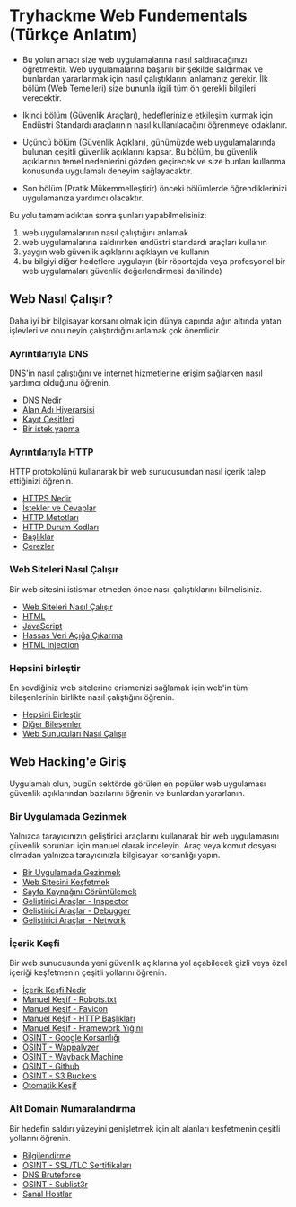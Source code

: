 # Tryhackme Web Fundementals (Türkçe Anlatım)
- Bu yolun amacı size web uygulamalarına nasıl saldıracağınızı öğretmektir. Web uygulamalarına başarılı bir şekilde saldırmak ve bunlardan yararlanmak için nasıl çalıştıklarını anlamanız gerekir. İlk bölüm (Web Temelleri) size bununla ilgili tüm ön gerekli bilgileri verecektir.

- İkinci bölüm (Güvenlik Araçları), hedeflerinizle etkileşim kurmak için Endüstri Standardı araçlarının nasıl kullanılacağını öğrenmeye odaklanır.

- Üçüncü bölüm (Güvenlik Açıkları), günümüzde web uygulamalarında bulunan çeşitli güvenlik açıklarını kapsar. Bu bölüm, bu güvenlik açıklarının temel nedenlerini gözden geçirecek ve size bunları kullanma konusunda uygulamalı deneyim sağlayacaktır.

- Son bölüm (Pratik Mükemmelleştirir) önceki bölümlerde öğrendiklerinizi uygulamanıza yardımcı olacaktır.

Bu yolu tamamladıktan sonra şunları yapabilmelisiniz:

1. web uygulamalarının nasıl çalıştığını anlamak
2. web uygulamalarına saldırırken endüstri standardı araçları kullanın
3. yaygın web güvenlik açıklarını açıklayın ve kullanın
4. bu bilgiyi diğer hedeflere uygulayın (bir röportajda veya profesyonel bir web uygulamaları güvenlik değerlendirmesi dahilinde)
## Web Nasıl Çalışır?
Daha iyi bir bilgisayar korsanı olmak için dünya çapında ağın altında yatan işlevleri ve onu neyin çalıştırdığını anlamak çok önemlidir.
### Ayrıntılarıyla DNS
DNS'in nasıl çalıştığını ve internet hizmetlerine erişim sağlarken nasıl yardımcı olduğunu öğrenin.
- [DNS Nedir](What_is_the_DNS.md)
- [Alan Adı Hiyerarşisi](Domain_Hierarchy.md)
- [Kayıt Çeşitleri](Record_Types.md)
- [Bir istek yapma](Making_A_Request.md)
### Ayrıntılarıyla HTTP
HTTP protokolünü kullanarak bir web sunucusundan nasıl içerik talep ettiğinizi öğrenin.
- [HTTPS Nedir](What_is_the_HTTP(S).md)
- [İstekler ve Cevaplar](Request_and_Responses.md)
- [HTTP Metotları](HTTP_Methods.md)
- [HTTP Durum Kodları](HTTP_Status_Codes.md)
- [Başlıklar](Headers.md)
- [Çerezler](Cookies.md)
### Web Siteleri Nasıl Çalışır
Bir web sitesini istismar etmeden önce nasıl çalıştıklarını bilmelisiniz.
- [Web Siteleri Nasıl Çalışır](How_Websites_Work.md)
- [HTML](HTML.md)
- [JavaScript](JavaScript.md)
- [Hassas Veri Açığa Çıkarma](Sensitive_Data_Exposure.md)
- [HTML Injection](HTML_Injection.md)
### Hepsini birleştir
En sevdiğiniz web sitelerine erişmenizi sağlamak için web'in tüm bileşenlerinin birlikte nasıl çalıştığını öğrenin.
- [Hepsini Birleştir](Putting_It_All_Together.md)
- [Diğer Bileşenler](Other_Components.md)
- [Web Sunucuları Nasıl Çalışır](How_Web_Servers_Work.md)

## Web Hacking'e Giriş
Uygulamalı olun, bugün sektörde görülen en popüler web uygulaması güvenlik açıklarından bazılarını öğrenin ve bunlardan yararlanın.
### Bir Uygulamada Gezinmek
Yalnızca tarayıcınızın geliştirici araçlarını kullanarak bir web uygulamasını güvenlik sorunları için manuel olarak inceleyin. Araç veya komut dosyası olmadan yalnızca tarayıcınızla bilgisayar korsanlığı yapın.
- [Bir Uygulamada Gezinmek](Walkin_An_Application.md)
- [Web Sitesini Keşfetmek](Exploring_The_Website.md)
- [Sayfa Kaynağını Görüntülemek](Viewing_The_Page_Source.md)
- [Geliştirici Araçlar - Inspector](Developer_Tools-Inspector.md)
- [Geliştirici Araçlar - Debugger](Developer_Tools-Debugger.md)
- [Geliştirici Araçlar - Network](Developer_Tools-Network.md)
### İçerik Keşfi
Bir web sunucusunda yeni güvenlik açıklarına yol açabilecek gizli veya özel içeriği keşfetmenin çeşitli yollarını öğrenin.
- [İçerik Keşfi Nedir](What_Is_Content_Discovery.md)
- [Manuel Keşif - Robots.txt](Manual_Discovery_Robots.txt.md)
- [Manuel Keşif - Favicon](Manual_Discovery_Favicon.md)
- [Manuel Keşif - HTTP Başlıkları](Manual_Discovery_HTTP_Headers.md)
- [Manuel Keşif - Framework Yığını](Manual_Discovery_Framework_Stack.md)
- [OSINT - Google Korsanlığı](OSINT_Google_Hacking.md)
- [OSINT - Wappalyzer](OSINT_Wappalyzer.md)
- [OSINT - Wayback Machine](OSINT_Wayback_Machine.md)
- [OSINT - Github](OSINT_Github.md)
- [OSINT - S3 Buckets](OSINT_S3_Buckets.md)
- [Otomatik Keşif](Automated_Discovery.md)
### Alt Domain Numaralandırma
Bir hedefin saldırı yüzeyini genişletmek için alt alanları keşfetmenin çeşitli yollarını öğrenin.
- [Bilgilendirme](Subdomain_Enumeration_Brief.md)
- [OSINT - SSL/TLC Sertifikaları](OSINT_SSL_TLS_Certificates.md)
- [DNS Bruteforce](DNS_Bruteforce.md)
- [OSINT - Sublist3r](OSINT_Sublist3r.md)
- [Sanal Hostlar](Virtual_Hosts.md)
